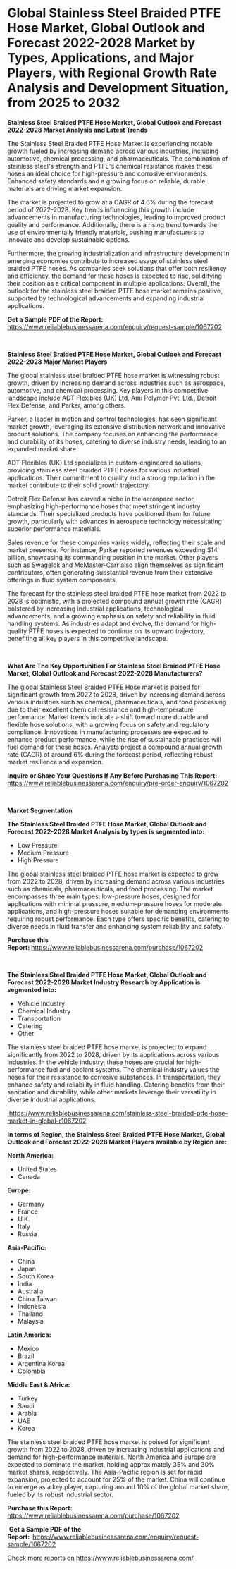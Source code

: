 <p><h1>Global Stainless Steel Braided PTFE Hose Market, Global Outlook and Forecast 2022-2028 Market by Types, Applications, and Major Players, with Regional Growth Rate Analysis and Development Situation, from 2025 to 2032</h1></p><p><strong>Stainless Steel Braided PTFE Hose Market, Global Outlook and Forecast 2022-2028 Market Analysis and Latest Trends</strong></p>
<p><p>The Stainless Steel Braided PTFE Hose Market is experiencing notable growth fueled by increasing demand across various industries, including automotive, chemical processing, and pharmaceuticals. The combination of stainless steel's strength and PTFE's chemical resistance makes these hoses an ideal choice for high-pressure and corrosive environments. Enhanced safety standards and a growing focus on reliable, durable materials are driving market expansion.</p><p>The market is projected to grow at a CAGR of 4.6% during the forecast period of 2022-2028. Key trends influencing this growth include advancements in manufacturing technologies, leading to improved product quality and performance. Additionally, there is a rising trend towards the use of environmentally friendly materials, pushing manufacturers to innovate and develop sustainable options.</p><p>Furthermore, the growing industrialization and infrastructure development in emerging economies contribute to increased usage of stainless steel braided PTFE hoses. As companies seek solutions that offer both resiliency and efficiency, the demand for these hoses is expected to rise, solidifying their position as a critical component in multiple applications. Overall, the outlook for the stainless steel braided PTFE hose market remains positive, supported by technological advancements and expanding industrial applications.</p></p>
<p><strong>Get a Sample PDF of the Report:&nbsp;</strong> <a href="https://www.reliablebusinessarena.com/enquiry/request-sample/1067202?utm_campaign=2383&utm_medium=2&utm_source=Github&utm_content=ia&utm_term=21032025&utm_id=stainless-steel-braided-ptfe-hose-market-global-outlook-and-forecast-2022-2028">https://www.reliablebusinessarena.com/enquiry/request-sample/1067202</a></p>
<p>&nbsp;</p>
<p><strong>Stainless Steel Braided PTFE Hose Market, Global Outlook and Forecast 2022-2028 Major Market Players</strong></p>
<p><p>The global stainless steel braided PTFE hose market is witnessing robust growth, driven by increasing demand across industries such as aerospace, automotive, and chemical processing. Key players in this competitive landscape include ADT Flexibles (UK) Ltd, Ami Polymer Pvt. Ltd., Detroit Flex Defense, and Parker, among others.</p><p>Parker, a leader in motion and control technologies, has seen significant market growth, leveraging its extensive distribution network and innovative product solutions. The company focuses on enhancing the performance and durability of its hoses, catering to diverse industry needs, leading to an expanded market share.</p><p>ADT Flexibles (UK) Ltd specializes in custom-engineered solutions, providing stainless steel braided PTFE hoses for various industrial applications. Their commitment to quality and a strong reputation in the market contribute to their solid growth trajectory.</p><p>Detroit Flex Defense has carved a niche in the aerospace sector, emphasizing high-performance hoses that meet stringent industry standards. Their specialized products have positioned them for future growth, particularly with advances in aerospace technology necessitating superior performance materials.</p><p>Sales revenue for these companies varies widely, reflecting their scale and market presence. For instance, Parker reported revenues exceeding $14 billion, showcasing its commanding position in the market. Other players such as Swagelok and McMaster-Carr also align themselves as significant contributors, often generating substantial revenue from their extensive offerings in fluid system components.</p><p>The forecast for the stainless steel braided PTFE hose market from 2022 to 2028 is optimistic, with a projected compound annual growth rate (CAGR) bolstered by increasing industrial applications, technological advancements, and a growing emphasis on safety and reliability in fluid handling systems. As industries adapt and evolve, the demand for high-quality PTFE hoses is expected to continue on its upward trajectory, benefiting all key players in this competitive landscape.</p></p>
<p>&nbsp;</p>
<p><strong>What Are The Key Opportunities For Stainless Steel Braided PTFE Hose Market, Global Outlook and Forecast 2022-2028 Manufacturers?</strong></p>
<p><p>The global Stainless Steel Braided PTFE Hose market is poised for significant growth from 2022 to 2028, driven by increasing demand across various industries such as chemical, pharmaceuticals, and food processing due to their excellent chemical resistance and high-temperature performance. Market trends indicate a shift toward more durable and flexible hose solutions, with a growing focus on safety and regulatory compliance. Innovations in manufacturing processes are expected to enhance product performance, while the rise of sustainable practices will fuel demand for these hoses. Analysts project a compound annual growth rate (CAGR) of around 6% during the forecast period, reflecting robust market resilience and expansion.</p></p>
<p><strong>Inquire or Share Your Questions If Any Before Purchasing This Report:</strong> <a href="https://www.reliablebusinessarena.com/enquiry/pre-order-enquiry/1067202?utm_campaign=2383&utm_medium=2&utm_source=Github&utm_content=ia&utm_term=21032025&utm_id=stainless-steel-braided-ptfe-hose-market-global-outlook-and-forecast-2022-2028">https://www.reliablebusinessarena.com/enquiry/pre-order-enquiry/1067202</a></p>
<p>&nbsp;</p>
<p><strong>Market Segmentation</strong></p>
<p><strong>The Stainless Steel Braided PTFE Hose Market, Global Outlook and Forecast 2022-2028 Market Analysis by types is segmented into:</strong></p>
<p><ul><li>Low Pressure</li><li>Medium Pressure</li><li>High Pressure</li></ul></p>
<p><p>The global stainless steel braided PTFE hose market is expected to grow from 2022 to 2028, driven by increasing demand across various industries such as chemicals, pharmaceuticals, and food processing. The market encompasses three main types: low-pressure hoses, designed for applications with minimal pressure, medium-pressure hoses for moderate applications, and high-pressure hoses suitable for demanding environments requiring robust performance. Each type offers specific benefits, catering to diverse needs in fluid transfer and enhancing system reliability and safety.</p></p>
<p><strong>Purchase this Report:&nbsp;</strong><a href="https://www.reliablebusinessarena.com/purchase/1067202?utm_campaign=2383&utm_medium=2&utm_source=Github&utm_content=ia&utm_term=21032025&utm_id=stainless-steel-braided-ptfe-hose-market-global-outlook-and-forecast-2022-2028">https://www.reliablebusinessarena.com/purchase/1067202</a></p>
<p>&nbsp;</p>
<p><strong>The Stainless Steel Braided PTFE Hose Market, Global Outlook and Forecast 2022-2028 Market Industry Research by Application is segmented into:</strong></p>
<p><ul><li>Vehicle Industry</li><li>Chemical Industry</li><li>Transportation</li><li>Catering</li><li>Other</li></ul></p>
<p><p>The stainless steel braided PTFE hose market is projected to expand significantly from 2022 to 2028, driven by its applications across various industries. In the vehicle industry, these hoses are crucial for high-performance fuel and coolant systems. The chemical industry values the hoses for their resistance to corrosive substances. In transportation, they enhance safety and reliability in fluid handling. Catering benefits from their sanitation and durability, while other markets leverage their versatility in diverse industrial applications.</p></p>
<p><a href="https://www.reliablebusinessarena.com/stainless-steel-braided-ptfe-hose-market-in-global-r1067202?utm_campaign=2383&utm_medium=2&utm_source=Github&utm_content=ia&utm_term=21032025&utm_id=stainless-steel-braided-ptfe-hose-market-global-outlook-and-forecast-2022-2028">&nbsp;https://www.reliablebusinessarena.com/stainless-steel-braided-ptfe-hose-market-in-global-r1067202</a></p>
<p><strong>In terms of Region, the Stainless Steel Braided PTFE Hose Market, Global Outlook and Forecast 2022-2028 Market Players available by Region are:</strong></p>
<p>
    <p> <strong> North America: </strong>
        <ul>
            <li>United States</li>
            <li>Canada</li>
        </ul>
        </p> 
    <p> <strong> Europe: </strong>
        <ul>
            <li>Germany</li>
            <li>France</li>
            <li>U.K.</li>
            <li>Italy</li>
            <li>Russia</li>
        </ul>
        </p> 
    <p> <strong> Asia-Pacific: </strong>
        <ul>
            <li>China</li>
            <li>Japan</li>
            <li>South Korea</li>
            <li>India</li>
            <li>Australia</li>
            <li>China Taiwan</li>
            <li>Indonesia</li>
            <li>Thailand</li>
            <li>Malaysia</li>
        </ul>
        </p> 
    <p> <strong> Latin America: </strong>
        <ul>
            <li>Mexico</li>
            <li>Brazil</li>
            <li>Argentina Korea</li>
            <li>Colombia</li>
        </ul>
        </p> 
    <p> <strong> Middle East & Africa: </strong>
        <ul>
            <li>Turkey</li>
            <li>Saudi</li>
            <li>Arabia</li>
            <li>UAE</li>
            <li>Korea</li>
        </ul>
    </p>
    </p>
<p><p>The stainless steel braided PTFE hose market is poised for significant growth from 2022 to 2028, driven by increasing industrial applications and demand for high-performance materials. North America and Europe are expected to dominate the market, holding approximately 35% and 30% market shares, respectively. The Asia-Pacific region is set for rapid expansion, projected to account for 25% of the market. China will continue to emerge as a key player, capturing around 10% of the global market share, fueled by its robust industrial sector.</p></p>
<p><strong>Purchase this Report: </strong><a href="https://www.reliablebusinessarena.com/purchase/1067202?utm_campaign=2383&utm_medium=2&utm_source=Github&utm_content=ia&utm_term=21032025&utm_id=stainless-steel-braided-ptfe-hose-market-global-outlook-and-forecast-2022-2028">https://www.reliablebusinessarena.com/purchase/1067202</a></p>
<p>&nbsp;<strong>Get a Sample PDF of the Report:&nbsp;&nbsp;</strong><a href="https://www.reliablebusinessarena.com/enquiry/request-sample/1067202?utm_campaign=2383&utm_medium=2&utm_source=Github&utm_content=ia&utm_term=21032025&utm_id=stainless-steel-braided-ptfe-hose-market-global-outlook-and-forecast-2022-2028">https://www.reliablebusinessarena.com/enquiry/request-sample/1067202</a></p>
<p><strong></strong></p>
<p>Check more reports on <a href="https://www.reliablebusinessarena.com/?utm_campaign=2383&utm_medium=2&utm_source=Github&utm_content=ia&utm_term=21032025&utm_id=stainless-steel-braided-ptfe-hose-market-global-outlook-and-forecast-2022-2028">https://www.reliablebusinessarena.com/</a></p>